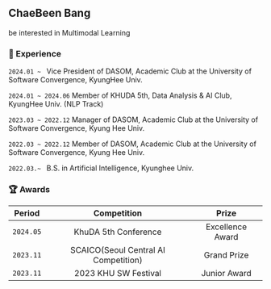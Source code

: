 ## ChaeBeen Bang
be interested in Multimodal Learning 

### 🏢 Experience


`2024.01 ~ ` Vice President of DASOM, Academic Club at the University of Software Convergence, KyungHee Univ.

`2024.01 ~ 2024.06` Member of KHUDA 5th, Data Analysis & AI Club, KyungHee Univ. (NLP Track)

`2023.03 ~ 2022.12` Manager of DASOM, Academic Club at the University of Software Convergence, Kyung Hee Univ.

`2022.03 ~ 2022.12` Member of DASOM, Academic Club at the University of Software Convergence, Kyung Hee Univ.

`2022.03.~ ` B.S. in Artificial Intelligence, Kyunghee Univ.



### 🏆 Awards

| Period | Competition | Prize |
|-------|:--------:|:---------:|
| `2024.05` | KhuDA 5th Conference | Excellence Award  |
| `2023.11` | SCAICO(Seoul Central AI Competition) | Grand Prize |
| `2023.11` | 2023 KHU SW Festival | Junior Award  |
